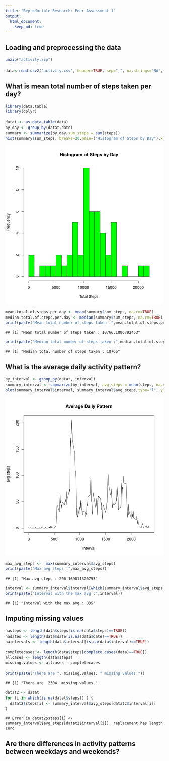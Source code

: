 ```yaml
---
title: "Reproducible Research: Peer Assessment 1"
output: 
  html_document:
    keep_md: true
---
```



## Loading and preprocessing the data


```r
unzip("activity.zip")

data<-read.csv2("activity.csv", header=TRUE, sep=",", na.strings="NA", colClasses=c("numeric", "Date", "numeric"))
```

## What is mean total number of steps taken per day?


```r
library(data.table)
library(dplyr)

datat <- as.data.table(data)
by_day <- group_by(datat,date)
summary <- summarize(by_day,sum_steps = sum(steps))
hist(summary$sum_steps, breaks=20,main=("Histogram of Steps by Day"),xlab="Total Steps",col="green")
```

![plot of chunk unnamed-chunk-2](figure/unnamed-chunk-2-1.png) 

```r
mean.total.of.steps.per.day <- mean(summary$sum_steps, na.rm=TRUE)
median.total.of.steps.per.day <- median(summary$sum_steps, na.rm=TRUE)
print(paste("Mean total number of steps taken :",mean.total.of.steps.per.day))
```

```
## [1] "Mean total number of steps taken : 10766.1886792453"
```

```r
print(paste("Median total number of steps taken :",median.total.of.steps.per.day))
```

```
## [1] "Median total number of steps taken : 10765"
```

## What is the average daily activity pattern?


```r
by_interval <- group_by(datat, interval)
summary_interval <- summarize(by_interval, avg_steps = mean(steps, na.rm=TRUE))
plot(summary_interval$interval, summary_interval$avg_steps,type="l", ylab="avg steps", xlab="interval",main="Average Daily Pattern")
```

![plot of chunk unnamed-chunk-3](figure/unnamed-chunk-3-1.png) 

```r
max_avg_steps <-  max(summary_interval$avg_steps)
print(paste("Max avg steps :",max_avg_steps))
```

```
## [1] "Max avg steps : 206.169811320755"
```

```r
interval <- summary_interval$interval[which(summary_interval$avg_steps == max(summary_interval$avg_steps))]
print(paste("Interval with the max avg :",interval))
```

```
## [1] "Interval with the max avg : 835"
```

## Imputing missing values


```r
nasteps <- length(data$steps[is.na(data$steps)==TRUE])
nadates <- length(data$date[is.na(data$date)==TRUE])
naintervals <- length(data$interval[is.na(data$interval)==TRUE])

completecases <- length(data$steps[complete.cases(data)==TRUE])
allcases <- length(data$steps)
missing.values <- allcases - completecases

print(paste("There are ", missing.values, " missing values."))
```

```
## [1] "There are  2304  missing values."
```

```r
datat2 <- datat
for (i in which(is.na(datat$steps)) ) {
  datat2$steps[i] <- summary_interval$avg_steps[datat2$interval[i]]
}
```

```
## Error in datat2$steps[i] <- summary_interval$avg_steps[datat2$interval[i]]: replacement has length zero
```



## Are there differences in activity patterns between weekdays and weekends?
